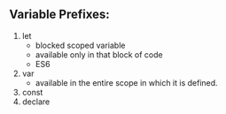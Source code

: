 ## Variable Prefixes:

1. let
    - blocked scoped variable 
    - available only in that block of code 
    - ES6
2. var 
    - available in the entire scope in which it is defined. 
3. const 
4. declare